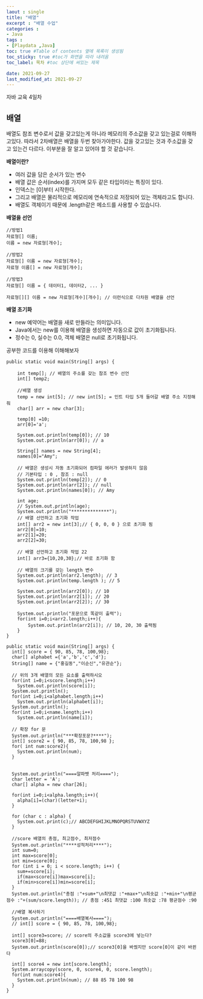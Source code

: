 ```yaml
---
laout : single
title: "배열"
excerpt : "배열 수업"
categories :
- Java
tags :
- [Playdata ,Java]
toc: true #Table of contents 옆에 목록이 생성됨
toc_sticky: true #toc가 화면을 따라 내려옴
toc_label: 목차 #toc 상단에 써있는 제목

date: 2021-09-27
last_modified_at: 2021-09-27
---
```


자바 교육 4일차

## 배열

배열도 참조 변수로서 값을 갖고있는게 아니라 메모리의 주소값을 갖고 있는걸로 이해하고있다. 따라서 2차배열은 배열을 두번 찾아가야한다. 값을 갖고있는 것과 주소값을 갖고 있는건 다르다. 이부분을 잘 알고 있어야 할 것 같습니다.

<b>배열이란?</b>
- 여러 값을 담은 순서가 있는 변수
- 배열 값은 순서(index)를 가지며 모두 같은 타입이라는 특징이 있다.
- 인덱스는 [0]부터 시작한다.
- 그리고 배열은 물리적으로 메모리에 연속적으로 저장되어 있는 객체라고도 합니다.
- 배열도 객체이기 때문에 .length같은 메소드를 사용할 수 있습니다.

<b>배열을 선언</b>
```
//방법1
자료형[] 이름;
이름 = new 자료형[개수];

//방법2
자료형[] 이름 = new 자료형[개수];
자료형 이름[] = new 자료형[개수];

//방법3
자료형[] 이름 = { 데이터1, 데이터2, ... }

자료형[][] 이름 = new 자료형[개수][개수]; // 이런식으로 다차원 배열을 선언
```


<b>배열 초기화</b>
- new 예약어는 배열을 새로 만들라는 의미입니다.
- Java에서는 new를 이용해 배열을 생성하면 자동으로 값이 초기화됩니다.
- 정수는 0, 실수는 0.0, 객체 배열은 null로 초기화됩니다.

공부한 코드를 이용해 이해해보자
```
public static void main(String[] args) {

	int temp[]; // 배열의 주소를 갖는 참조 변수 선언
	int[] temp2;

	//배열 생성
	temp = new int[5]; // new int[5]; = 인트 타입 5개 들어갈 배열 주소 지정해줘
	char[] arr = new char[3];

	temp[0] =10;
	arr[0]='a';

	System.out.println(temp[0]); // 10
	System.out.println(arr[0]); // a

	String[] names = new String[4];
	names[0]="Amy";

	// 배열은 생성시 자동 초기화되어 컴파일 에러가 발생하지 않음
	// 기본타입 : 0 , 참조 : null
	System.out.println(temp[2]); // 0
	System.out.println(arr[2]); // null
	System.out.println(names[0]); // Amy

	int age;
	// System.out.println(age);
	System.out.println("**************");
	// 배열 선언하고 초기화 작업
	int[] arr2 = new int[3];// { 0, 0, 0 } 으로 초기화 됨
	arr2[0]=10;
	arr2[1]=20;
	arr2[2]=30;

	// 배열 선언하고 초기화 작업 22
	int[] arr3={10,20,30};// 바로 초기화 함

	// 배열의 크기를 갖는 length 변수
	System.out.println(arr2.length); // 3
	System.out.println(temp.length ); // 5

	System.out.println(arr2[0]); // 10
	System.out.println(arr2[1]); // 20
	System.out.println(arr2[2]); // 30

	System.out.println("포문으로 똑같이 출력");
	for(int i=0;i<arr2.length;i++){
		System.out.println(arr2[i]); // 10, 20, 30 출력됨
	}
}
```
```
public static void main(String[] args) {
  int[] score = { 90, 85, 78, 100,98};
  char[] alphabet ={'a','b','c','d'};
  String[] name = {"홍길동","이순신","유관순"};

  // 위의 3개 배열의 모든 요소를 출력하시오
  for(int i=0;i<score.length;i++)
  	System.out.println(score[i]);
  System.out.println();
  for(int i=0;i<alphabet.length;i++)
  	System.out.println(alphabet[i]);
  System.out.println();
  for(int i=0;i<name.length;i++)
  	System.out.println(name[i]);

  // 확장 for 문
  System.out.println("***확장포문?****");
  int[] score2 = { 90, 85, 78, 100,98 };
  for( int num:score2){
  	System.out.println(num);
  }


  System.out.println("====알파벳 처리====");
  char letter = 'A';
  char[] alpha = new char[26];

  for(int i=0;i<alpha.length;i++){
  	alpha[i]=(char)(letter+i);
  }

  for (char c : alpha) {
  	System.out.print(c);// ABCDEFGHIJKLMNOPQRSTUVWXYZ
  }

  //score 배열의 총점, 최고점수, 최저점수
  System.out.println("****성적처리****");
  int sum=0;
  int max=score[0];
  int min=score[0];
  for (int i = 0; i < score.length; i++) {
  	sum+=score[i];
  	if(max<score[i])max=score[i];
  	if(min>score[i])min=score[i];
  }
  System.out.println("총점 :"+sum+"\n최댓값 :"+max+"\n최솟값 :"+min+"\n평균점수 :"+(sum/score.length)); // 총점 :451 최댓값 :100 최솟값 :78 평균점수 :90

  //배열 복사하기
  System.out.println("====배열복사====");
  // int[] score = { 90, 85, 78, 100,98};

  int[] score3=score; // score의 주소값을 score3에 넣는다?
  score3[0]=88;
  System.out.println(score[0]);// score3[0]을 바꿨지만 score[0]이 같이 바뀐다

  int[] score4 = new int[score.length];
  System.arraycopy(score, 0, score4, 0, score.length);
  for(int num:score4){
  	System.out.println(num); // 88 85 78 100 98
  }
}
```
